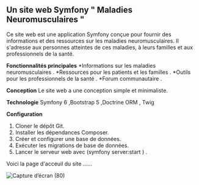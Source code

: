 
 ##  Un site web Symfony " Maladies Neuromusculaires "

Ce site web est une application Symfony conçue pour fournir des informations et des ressources sur les maladies neuromusculaires. Il s'adresse aux personnes atteintes de ces maladies, à leurs familles et aux professionnels de la santé.

**Fonctionnalités principales**
 *Informations sur les maladies neuromusculaires .
 *Ressources pour les patients et les familles .
 *Outils pour les professionnels de la santé .
 *Forum communautaire .
 
**Conception**
Le site web a une conception simple et minimaliste.

**Technologie**
 Symfony 6 ,Bootstrap 5 ,Doctrine ORM , Twig
 
**Configuration**

1. Cloner le dépôt Git.
2. Installer les dépendances Composer.
3. Créer et configurer une base de données.
4. Exécuter les migrations de base de données.
5. Lancer le serveur web avec (symfony server:start ) .

Voici la page d'acceuil du site ......

![Capture d’écran (80)](https://github.com/siwar630/Site_Blog/assets/130316042/cab38330-bb25-4654-8dab-4a31c7548a09)


